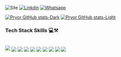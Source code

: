 

![Site](https://img.shields.io/badge/website-000000?style=for-the-badge&logo=About.me&logoColor=white)
[![Linkdin](https://img.shields.io/badge/LinkedIn-0077B5?style=for-the-badge&logo=linkedin&logoColor=white)](https://www.linkedin.com/in/tiago-epifanio-63346616a/)
[![Whatsapp](https://img.shields.io/badge/WhatsApp-25D366?style=for-the-badge&logo=whatsapp&logoColor=white)](https://api.whatsapp.com/send?phone=5511943588530&text=)

[![Pryor GitHub stats-Dark](https://github-readme-stats.vercel.app/api?username=tiagoepifanios&show_icons=true&theme=dark#gh-dark-mode-only)](https://github.com/anuraghazra/github-readme-stats#gh-dark-mode-only)
[![Pryor GitHub stats-Light](https://github-readme-stats.vercel.app/api?username=tiagoepifanios&show_icons=true&theme=default#gh-light-mode-only)](https://github.com/anuraghazra/github-readme-stats#gh-light-mode-only)


### Tech Stack Skills 💻⚒️

<div style="display: inline_block"><br/>
    <img src="https://cdn.jsdelivr.net/gh/devicons/devicon/icons/python/python-original-wordmark.svg" />
    <img align="center" alt+"html5" src="https://img.shields.io/badge/MySQL-00000F?style=for-the-badge&logo=mysql&logoColor=white" />
    <img align="center" alt+"html5" src="https://img.shields.io/badge/MongoDB-4EA94B?style=for-the-badge&logo=mongodb&logoColor=white" />
    <img align="center" alt+"html5" src="https://img.shields.io/badge/Amazon_AWS-232F3E?style=for-the-badge&logo=amazon-aws&logoColor=white" />
    <img align="center" alt+"html5" src="https://img.shields.io/badge/Linux-FCC624?style=for-the-badge&logo=linux&logoColor=black" />
    <img align="center" alt+"html5" src="https://img.shields.io/badge/Windows-0078D6?style=for-the-badge&logo=windows&logoColor=white" />
    <img align="center" alt+"html5" src="https://img.shields.io/badge/Microsoft_Office-D83B01?style=for-the-badge&logo=microsoft-office&logoColor=white" />
    <img align="center" alt+"html5" src="https://img.shields.io/badge/HTML5-E34F26?style=for-the-badge&logo=html5&logoColor=white" />
    <img align="center" alt+"html5" src="https://img.shields.io/badge/CSS3-1572B6?style=for-the-badge&logo=css3&logoColor=white" />
    <img align="center" alt+"html5" src="https://img.shields.io/badge/JavaScript-F7DF1E?style=for-the-badge&logo=javascript&logoColor=black" />
</div>
